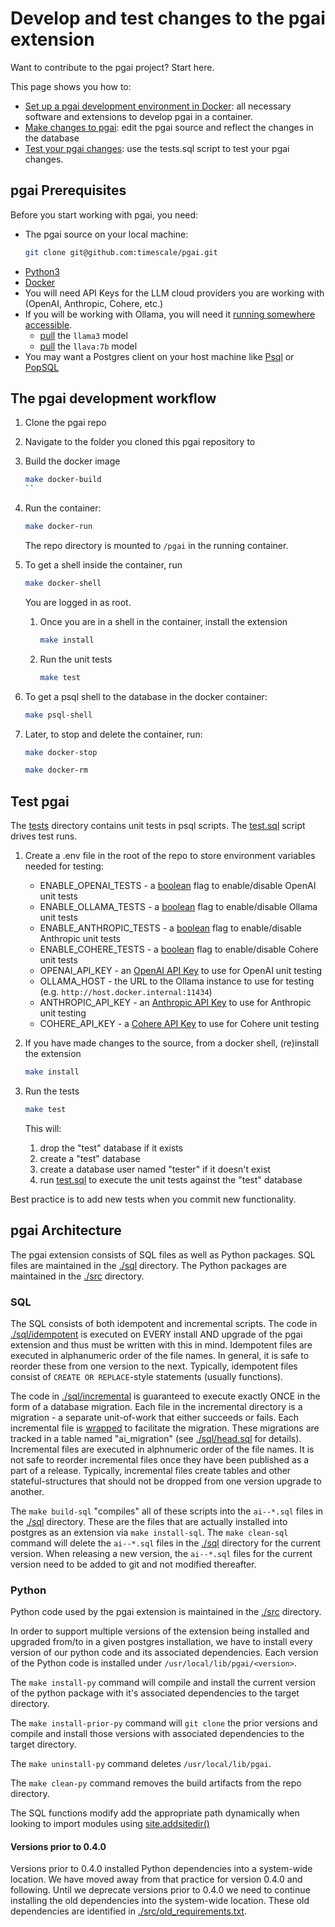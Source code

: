 # Develop and test changes to the pgai extension

Want to contribute to the pgai project? Start here.

This page shows you how to:

- [Set up a pgai development environment in Docker](#set-up-a-pgai-development-environment-in-docker): all necessary software and extensions to 
  develop pgai in a container.
- [Make changes to pgai](#make-changes-to-pgai): edit the pgai source and reflect the changes in the database
- [Test your pgai changes](#test-your-pgai-changes): use the tests.sql script to test your pgai changes.

## pgai Prerequisites

Before you start working with pgai, you need:

* The pgai source on your local machine:
   ```bash
   git clone git@github.com:timescale/pgai.git
   ```
* [Python3](https://www.python.org/downloads/)
* [Docker](https://docs.docker.com/get-docker/)
* You will need API Keys for the LLM cloud providers you are working with (OpenAI, Anthropic, Cohere, etc.)
* If you will be working with Ollama, you will need it [running somewhere accessible](https://github.com/ollama/ollama/blob/main/README.md#quickstart).
  * [pull](https://github.com/ollama/ollama/blob/main/README.md#pull-a-model) the `llama3` model
  * [pull](https://github.com/ollama/ollama/blob/main/README.md#pull-a-model) the `llava:7b` model
* You may want a Postgres client on your host machine like [Psql](https://www.timescale.com/blog/how-to-install-psql-on-mac-ubuntu-debian-windows/) or [PopSQL](https://docs.timescale.com/use-timescale/latest/popsql/)

## The pgai development workflow

1. Clone the pgai repo
2. Navigate to the folder you cloned this pgai repository to
3. Build the docker image

   ```bash
   make docker-build
   ``

4. Run the container:

   ```bash
   make docker-run
   ```
   The repo directory is mounted to `/pgai` in the running container.

5. To get a shell inside the container, run

   ```bash
   make docker-shell
   ```
   You are logged in as root.

   1. Once you are in a shell in the container, install the extension

      ```bash
      make install
      ```

   2. Run the unit tests

      ```bash
      make test
      ```

6. To get a psql shell to the database in the docker container:

   ```bash
   make psql-shell
   ```

7. Later, to stop and delete the container, run:

   ```bash
   make docker-stop
   ```

   ```bash
   make docker-rm
   ```

## Test pgai

The [tests](./tests) directory contains unit tests in psql scripts. The
[test.sql](./tests/test.sql) script drives test runs.

1. Create a .env file in the root of the repo to store environment variables needed for testing:
   - ENABLE_OPENAI_TESTS - a [boolean](https://www.postgresql.org/docs/current/app-psql.html#PSQL-METACOMMAND-IF) flag to enable/disable OpenAI unit tests
   - ENABLE_OLLAMA_TESTS - a [boolean](https://www.postgresql.org/docs/current/app-psql.html#PSQL-METACOMMAND-IF) flag to enable/disable Ollama unit tests
   - ENABLE_ANTHROPIC_TESTS - a [boolean](https://www.postgresql.org/docs/current/app-psql.html#PSQL-METACOMMAND-IF) flag to enable/disable Anthropic unit tests
   - ENABLE_COHERE_TESTS - a [boolean](https://www.postgresql.org/docs/current/app-psql.html#PSQL-METACOMMAND-IF) flag to enable/disable Cohere unit tests
   - OPENAI_API_KEY - an [OpenAI API Key](https://platform.openai.com/api-keys) to use for OpenAI unit testing
   - OLLAMA_HOST - the URL to the Ollama instance to use for testing (e.g. `http://host.docker.internal:11434`)
   - ANTHROPIC_API_KEY - an [Anthropic API Key](https://docs.anthropic.com/en/docs/quickstart#set-your-api-key) to use for Anthropic unit testing
   - COHERE_API_KEY - a [Cohere API Key](https://docs.cohere.com/docs/rate-limits) to use for Cohere unit testing

2. If you have made changes to the source, from a docker shell, (re)install the extension

   ```bash
   make install
   ```

3. Run the tests

   ```bash
   make test
   ```

   This will:
   1. drop the "test" database if it exists
   2. create a "test" database
   3. create a database user named "tester" if it doesn't exist
   4. run [test.sql](./tests/test.sql) to execute the unit tests against the "test" database

Best practice is to add new tests when you commit new functionality.

## pgai Architecture

The pgai extension consists of SQL files as well as Python packages. SQL files 
are maintained in the [./sql](./sql) directory. The Python packages are 
maintained in the [./src](./src) directory.

### SQL

The SQL consists of both idempotent and incremental scripts. The code in 
[./sql/idempotent](./sql/idempotent) is executed on EVERY install AND upgrade of
the pgai extension and thus must be written with this in mind. Idempotent files
are executed in alphanumeric order of the file names. In general, it is safe to 
reorder these from one version to the next. Typically, idempotent files consist
of `CREATE OR REPLACE`-style statements (usually functions).

The code in [./sql/incremental](./sql/incremental) is guaranteed to execute 
exactly ONCE in the form of a database migration. Each file in the incremental 
directory is a migration - a separate unit-of-work that either succeeds or 
fails. Each incremental file is [wrapped](./sql/migration.sql) to facilitate the
migration. These migrations are tracked in a table named "ai_migration" 
(see [./sql/head.sql](./sql/head.sql) for details). Incremental files
are executed in alphnumeric order of the file names. It is not safe to reorder 
incremental files once they have been published as a part of a release. 
Typically, incremental files create tables and other stateful-structures that 
should not be dropped from one version upgrade to another.

The `make build-sql` "compiles" all of these scripts into the `ai--*.sql` files
in the [./sql](./sql) directory. These are the files that are actually installed
into postgres as an extension via `make install-sql`. The `make clean-sql` 
command will delete the `ai--*.sql` files in the [./sql](./sql) directory for 
the current version. When releasing a new version, the `ai--*.sql` files for the
current version need to be added to git and not modified thereafter.

### Python

Python code used by the pgai extension is maintained in the [./src](./src)
directory.

In order to support multiple versions of the extension being 
installed and upgraded from/to in a given postgres installation, we have to 
install every version of our python code and its associated dependencies. Each 
version of the Python code is installed under `/usr/local/lib/pgai/<version>`.

The `make install-py` command will compile and install the current version of 
the python package with it's associated dependencies to the target directory.

The `make install-prior-py` command will `git clone` the prior versions and
compile and install those versions with associated dependencies to the target
directory.

The `make uninstall-py` command deletes `/usr/local/lib/pgai`.

The `make clean-py` command removes the build artifacts from the repo directory.

The SQL functions modify add the appropriate path dynamically when looking to
import modules using [site.addsitedir()](https://docs.python.org/3/library/site.html#site.addsitedir)

#### Versions prior to 0.4.0

Versions prior to 0.4.0 installed Python dependencies into a system-wide 
location. We have moved away from that practice for version 0.4.0 and following.
Until we deprecate versions prior to 0.4.0 we need to continue installing the
old dependencies into the system-wide location. These old dependencies are
identified in [./src/old_requirements.txt](./src/old_requirements.txt).

